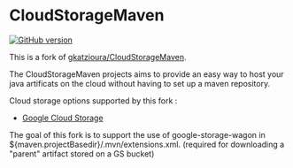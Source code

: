 # CloudStorageMaven
[![GitHub version](https://d25lcipzij17d.cloudfront.net/badge.svg?id=gh&type=6&v=1.5&x2=0)](http://badge.fury.io/gh/boennemann%2Fbadges)

This is a fork of [gkatzioura/CloudStorageMaven](https://github.com/gkatzioura/CloudStorageMaven).

The CloudStorageMaven projects aims to provide an easy way to host your java artificats on the cloud without having to set up a maven repository.

Cloud storage options supported by this fork :
* [Google Cloud Storage](https://github.com/jruillier/CloudStorageMaven/tree/master/GoogleStorageWagon)

The goal of this fork is to support the use of google-storage-wagon in ${maven.projectBasedir}/.mvn/extensions.xml.
(required for downloading a "parent" artifact stored on a GS bucket) 